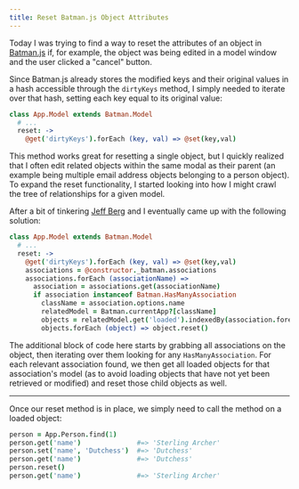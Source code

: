 ```yaml
---
title: Reset Batman.js Object Attributes
---
```


Today I was trying to find a way to reset the attributes of an object in [Batman.js](http://batmanjs.org) if, for example, the object was being edited in a model window and the user clicked a "cancel" button.

Since Batman.js already stores the modified keys and their original values in a hash accessible through the `dirtyKeys` method, I simply needed to iterate over that hash, setting each key equal to its original value:

``` coffeescript
class App.Model extends Batman.Model
  # ...
  reset: ->
    @get('dirtyKeys').forEach (key, val) => @set(key,val)
```

This method works great for resetting a single object, but I quickly realized that I often edit related objects within the same modal as their parent (an example being multiple email address objects belonging to a person object). To expand the reset functionality, I started looking into how I might crawl the tree of relationships for a given model.

After a bit of tinkering [Jeff Berg](https://twitter.com/theberg) and I eventually came up with the following solution:

``` coffeescript
class App.Model extends Batman.Model
  # ...
  reset: ->
    @get('dirtyKeys').forEach (key, val) => @set(key,val)
    associations = @constructor._batman.associations
    associations.forEach (associationName) =>
      association = associations.get(associationName)
      if association instanceof Batman.HasManyAssociation
        className = association.options.name
        relatedModel = Batman.currentApp?[className]
        objects = relatedModel.get('loaded').indexedBy(association.foreignKey).get(@get('id'))
        objects.forEach (object) => object.reset()
```

The additional block of code here starts by grabbing all associations on the object, then iterating over them looking for any `HasManyAssociation`. For each relevant association found, we then get all loaded objects for that association's model (as to avoid loading objects that have not yet been retrieved or modified) and reset those child objects as well.

----------

Once our reset method is in place, we simply need to call the method on a loaded object:

``` coffeescript
person = App.Person.find(1)
person.get('name')              #=> 'Sterling Archer'
person.set('name', 'Dutchess')  #=> 'Dutchess'
person.get('name')              #=> 'Dutchess'
person.reset()
person.get('name')              #=> 'Sterling Archer'
```